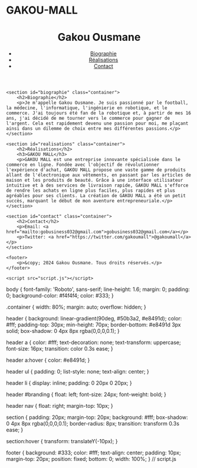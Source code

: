 # GAKOU-MALL                                                                                                                   
 <!DOCTYPE html>
<html lang="fr">
<head>
    <meta charset="UTF-8">
    <meta name="viewport" content="width=device-width, initial-scale=1.0">
    <title>Profil Personnel - Gakou Ousmane</title>
    <link rel="stylesheet" href="https://cdnjs.cloudflare.com/ajax/libs/font-awesome/5.15.4/css/all.min.css">
    <link href="https://fonts.googleapis.com/css2?family=Roboto:wght@400;700&display=swap" rel="stylesheet">
    <link rel="stylesheet" href="styles.css">
</head>
<body>
    <header>
        <div class="container">
            <h1>Gakou Ousmane</h1>
            <nav>
                <ul>
                    <li><a href="#biographie">Biographie</a></li>
                    <li><a href="#realisations">Réalisations</a></li>
                    <li><a href="#contact">Contact</a></li>
                </ul>
            </nav>
        </div>
    </header>

    <section id="biographie" class="container">
        <h2>Biographie</h2>
        <p>Je m'appelle Gakou Ousmane. Je suis passionné par le football, la médecine, l'informatique, l'ingénierie en robotique, et le commerce. J'ai toujours été fan de la robotique et, à partir de mes 16 ans, j'ai décidé de me tourner vers le commerce pour gagner de l'argent. Cela est rapidement devenu une passion pour moi, me plaçant ainsi dans un dilemme de choix entre mes différentes passions.</p>
    </section>

    <section id="realisations" class="container">
        <h2>Réalisations</h2>
        <h3>GAKOU MALL</h3>
        <p>GAKOU MALL est une entreprise innovante spécialisée dans le commerce en ligne. Fondée avec l'objectif de révolutionner l'expérience d'achat, GAKOU MALL propose une vaste gamme de produits allant de l'électronique aux vêtements, en passant par les articles de maison et les produits de beauté. Grâce à une interface utilisateur intuitive et à des services de livraison rapide, GAKOU MALL s'efforce de rendre les achats en ligne plus faciles, plus rapides et plus agréables pour ses clients. La création de GAKOU MALL a été un petit succès, marquant le début de mon aventure entrepreneuriale.</p>
    </section>

    <section id="contact" class="container">
        <h2>Contact</h2>
        <p>Email: <a href="mailto:gobusiness032@gmail.com">gobusiness032@gmail.com</a></p>
        <p>Twitter: <a href="https://twitter.com/gakoumall">@gakoumall</a></p>
    </section>

    <footer>
        <p>&copy; 2024 Gakou Ousmane. Tous droits réservés.</p>
    </footer>

    <script src="script.js"></script>
</body>
</html>
body {
    font-family: 'Roboto', sans-serif;
    line-height: 1.6;
    margin: 0;
    padding: 0;
    background-color: #f4f4f4;
    color: #333;
}

.container {
    width: 80%;
    margin: auto;
    overflow: hidden;
}

header {
    background: linear-gradient(90deg, #50b3a2, #e8491d);
    color: #fff;
    padding-top: 30px;
    min-height: 70px;
    border-bottom: #e8491d 3px solid;
    box-shadow: 0 4px 8px rgba(0,0,0,0.1);
}

header a {
    color: #fff;
    text-decoration: none;
    text-transform: uppercase;
    font-size: 16px;
    transition: color 0.3s ease;
}

header a:hover {
    color: #e8491d;
}

header ul {
    padding: 0;
    list-style: none;
    text-align: center;
}

header li {
    display: inline;
    padding: 0 20px 0 20px;
}

header #branding {
    float: left;
    font-size: 24px;
    font-weight: bold;
}

header nav {
    float: right;
    margin-top: 10px;
}

section {
    padding: 20px;
    margin-top: 20px;
    background: #fff;
    box-shadow: 0 4px 8px rgba(0,0,0,0.1);
    border-radius: 8px;
    transition: transform 0.3s ease;
}

section:hover {
    transform: translateY(-10px);
}

footer {
    background: #333;
    color: #fff;
    text-align: center;
    padding: 10px;
    margin-top: 20px;
    position: fixed;
    bottom: 0;
    width: 100%;
}
// script.js
